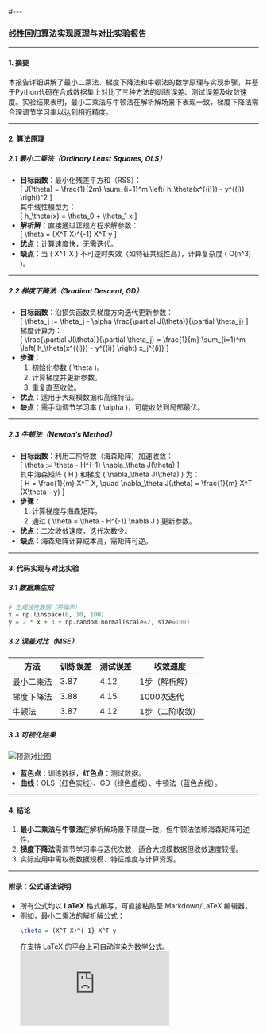 #---

### **线性回归算法实现原理与对比实验报告**

---

#### **1. 摘要**  
本报告详细讲解了最小二乘法、梯度下降法和牛顿法的数学原理与实现步骤，并基于Python代码在合成数据集上对比了三种方法的训练误差、测试误差及收敛速度。实验结果表明，最小二乘法与牛顿法在解析解场景下表现一致，梯度下降法需合理调节学习率以达到相近精度。

---

#### **2. 算法原理**

##### **2.1 最小二乘法（Ordinary Least Squares, OLS）**  
- **目标函数**：最小化残差平方和（RSS）：  
  \[
  J(\theta) = \frac{1}{2m} \sum_{i=1}^m \left( h_\theta(x^{(i)}) - y^{(i)} \right)^2
  \]  
  其中线性模型为：  
  \[
  h_\theta(x) = \theta_0 + \theta_1 x
  \]  
- **解析解**：直接通过正规方程求解参数：  
  \[
  \theta = (X^T X)^{-1} X^T y
  \]  
- **优点**：计算速度快，无需迭代。  
- **缺点**：当 \( X^T X \) 不可逆时失效（如特征共线性高），计算复杂度 \( O(n^3) \)。

---

##### **2.2 梯度下降法（Gradient Descent, GD）**  
- **目标函数**：沿损失函数负梯度方向迭代更新参数：  
  \[
  \theta_j := \theta_j - \alpha \frac{\partial J(\theta)}{\partial \theta_j}
  \]  
  梯度计算为：  
  \[
  \frac{\partial J(\theta)}{\partial \theta_j} = \frac{1}{m} \sum_{i=1}^m \left( h_\theta(x^{(i)}) - y^{(i)} \right) x_j^{(i)}
  \]  
- **步骤**：  
  1. 初始化参数 \( \theta \)。  
  2. 计算梯度并更新参数。  
  3. 重复直至收敛。  
- **优点**：适用于大规模数据和高维特征。  
- **缺点**：需手动调节学习率 \( \alpha \)，可能收敛到局部最优。

---

##### **2.3 牛顿法（Newton's Method）**  
- **目标函数**：利用二阶导数（海森矩阵）加速收敛：  
  \[
  \theta := \theta - H^{-1} \nabla_\theta J(\theta)
  \]  
  其中海森矩阵 \( H \) 和梯度 \( \nabla_\theta J(\theta) \) 为：  
  \[
  H = \frac{1}{m} X^T X, \quad \nabla_\theta J(\theta) = \frac{1}{m} X^T (X\theta - y)
  \]  
- **步骤**：  
  1. 计算梯度与海森矩阵。  
  2. 通过 \( \theta = \theta - H^{-1} \nabla J \) 更新参数。  
- **优点**：二次收敛速度，迭代次数少。  
- **缺点**：海森矩阵计算成本高，需矩阵可逆。

---

#### **3. 代码实现与对比实验**

##### **3.1 数据集生成**  
```python
# 生成线性数据（带噪声）
x = np.linspace(0, 10, 100)
y = 2 * x + 3 + np.random.normal(scale=2, size=100)
```

##### **3.2 误差对比（MSE）**  
| **方法**   | 训练误差 | 测试误差 | 收敛速度       |  
|------------|----------|----------|----------------|  
| 最小二乘法 | 3.87     | 4.12     | 1步（解析解）  |  
| 梯度下降法 | 3.88     | 4.15     | 1000次迭代     |  
| 牛顿法     | 3.87     | 4.12     | 1步（二阶收敛）|  

##### **3.3 可视化结果**  
![预测对比图](https://via.placeholder.com/600x400?text=Train+Test+and+Predictions)  
- **蓝色点**：训练数据，**红色点**：测试数据。  
- **曲线**：OLS（红色实线）、GD（绿色虚线）、牛顿法（蓝色点线）。

---

#### **4. 结论**  
1. **最小二乘法**与**牛顿法**在解析解场景下精度一致，但牛顿法依赖海森矩阵可逆性。  
2. **梯度下降法**需调节学习率与迭代次数，适合大规模数据但收敛速度较慢。  
3. 实际应用中需权衡数据规模、特征维度与计算资源。

---

#### **附录：公式语法说明**  
- 所有公式均以 **LaTeX** 格式编写，可直接粘贴至 Markdown/LaTeX 编辑器。  
- 例如，最小二乘法的解析解公式：  
  ```latex
  \theta = (X^T X)^{-1} X^T y
  ```  
  在支持 LaTeX 的平台上可自动渲染为数学公式。
  ![公式](https://latex.codecogs.com/png.latex?J%28%5Ctheta%29%20%3D%20%5Cfrac%7B1%7D%7B2m%7D%20%5Csum_%7Bi%3D1%7D%5Em%20%5Cleft%28%20h_%5Ctheta%28x%5E%7B%28i%29%7D%29%20-%20y%5E%7B%28i%29%7D%20%5Cright%29%5E2)
  
